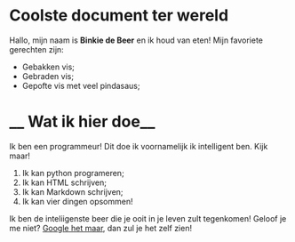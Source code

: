 # Coolste document ter wereld

Hallo, mijn naam is __Binkie de Beer__ en ik houd van eten! Mijn favoriete gerechten zijn:

* Gebakken vis;
* Gebraden vis;
* Gepofte vis met veel pindasaus;

# __ Wat ik hier doe__

Ik ben een programmeur! Dit doe ik voornamelijk  ik intelligent ben. Kijk maar!

1. Ik kan python programeren;
2. Ik kan HTML schrijven;
3. Ik kan Markdown schrijven;
4. Ik kan vier dingen opsommen!

Ik ben de inteliigenste beer die je ooit in je leven zult tegenkomen! Geloof je me niet? [Google het maar](http://google.com), dan zul je het zelf zien!